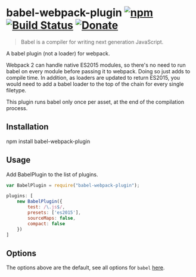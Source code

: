 # babel-webpack-plugin [![npm](https://img.shields.io/npm/v/babel-webpack-plugin.svg)](https://www.npmjs.com/package/babel-webpack-plugin) [![Build Status](https://travis-ci.org/simlrh/babel-webpack-plugin.svg?branch=master)](https://travis-ci.org/simlrh/babel-webpack-plugin) [![Donate](https://nourish.je/assets/images/donate.svg)](http://ko-fi.com/A250KJT)

>Babel is a compiler for writing next generation JavaScript.

A babel plugin (not a loader) for webpack.

Webpack 2 can handle native ES2015 modules, so there's no need to run babel on every module before passing it to webpack. Doing so just adds to compile time. In addition, as loaders are updated to return ES2015, you would need to add a babel loader to the top of the chain for every single filetype.

This plugin runs babel only once per asset, at the end of the compilation process.

## Installation

   npm install babel-webpack-plugin

## Usage

Add BabelPlugin to the list of plugins. 

```js
var BabelPlugin = require("babel-webpack-plugin");

plugins: [
	new BabelPlugin({
		test: /\.js$/,
		presets: ['es2015'],
		sourceMaps: false,
		compact: false
	})
]
```

## Options

The options above are the default, see all options for `babel` [here](http://babeljs.io/docs/usage/options/).

